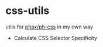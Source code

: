 css-utils
==========

utils for [phax/ph-css](https://github.com/phax/ph-css) in my own way

* Calculate CSS Selector Specificity
